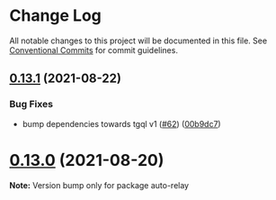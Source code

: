 # Change Log

All notable changes to this project will be documented in this file.
See [Conventional Commits](https://conventionalcommits.org) for commit guidelines.

## [0.13.1](https://github.com/wemaintain/auto-relay/compare/v0.13.0...v0.13.1) (2021-08-22)


### Bug Fixes

* bump dependencies towards tgql v1 ([#62](https://github.com/wemaintain/auto-relay/issues/62)) ([00b9dc7](https://github.com/wemaintain/auto-relay/commit/00b9dc79b962220c8ba876b00009b1709614cca3))





# [0.13.0](https://github.com/wemaintain/auto-relay/compare/v0.12.9...v0.13.0) (2021-08-20)

**Note:** Version bump only for package auto-relay
